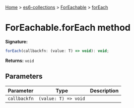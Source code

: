 [Home](./index) &gt; [es6-collections](es6-collections.md) &gt; [ForEachable](es6-collections.foreachable.md) &gt; [forEach](es6-collections.foreachable.foreach.md)

# ForEachable.forEach method


**Signature:**
```javascript
forEach(callbackfn: (value: T) => void): void;
```
**Returns:** `void`

## Parameters

|  Parameter | Type | Description |
|  --- | --- | --- |
|  `callbackfn` | `(value: T) => void` |  |

